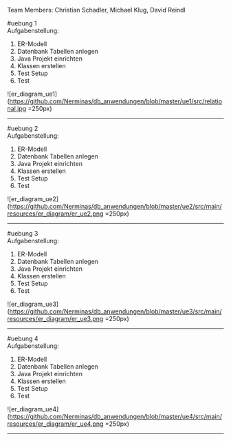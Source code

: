 Team Members: Christian Schadler, Michael Klug, David Reindl<br />

#uebung 1 <br />
Aufgabenstellung: <br />
1. ER-Modell <br />
2. Datenbank Tabellen anlegen <br />
3. Java Projekt einrichten <br />
4. Klassen erstellen <br />
5. Test Setup <br />
6. Test <br />

![er_diagram_ue1](https://github.com/Nerminas/db_anwendungen/blob/master/ue1/src/relational.jpg =250px)

<hr />

#uebung 2 <br />
Aufgabenstellung: <br />
 1. ER-Modell <br />
 2. Datenbank Tabellen anlegen <br />
 3. Java Projekt einrichten <br />
 4. Klassen erstellen <br />
 5. Test Setup <br />
 6. Test <br />
 
![er_diagram_ue2](https://github.com/Nerminas/db_anwendungen/blob/master/ue2/src/main/resources/er_diagram/er_ue2.png =250px)

<hr />

#uebung 3 <br />
Aufgabenstellung: <br />
 1. ER-Modell <br />
 2. Datenbank Tabellen anlegen <br />
 3. Java Projekt einrichten <br />
 4. Klassen erstellen <br />
 5. Test Setup <br />
 6. Test <br />
 
![er_diagram_ue3](https://github.com/Nerminas/db_anwendungen/blob/master/ue3/src/main/resources/er_diagram/er_ue3.png =250px)

<hr />

#uebung 4 <br />
Aufgabenstellung: <br />
1. ER-Modell <br />
2. Datenbank Tabellen anlegen <br />
3. Java Projekt einrichten <br />
4. Klassen erstellen <br />
5. Test Setup <br />
6. Test <br />

![er_diagram_ue4](https://github.com/Nerminas/db_anwendungen/blob/master/ue4/src/main/resources/er_diagram/er_ue4.png =250px)

<hr />
